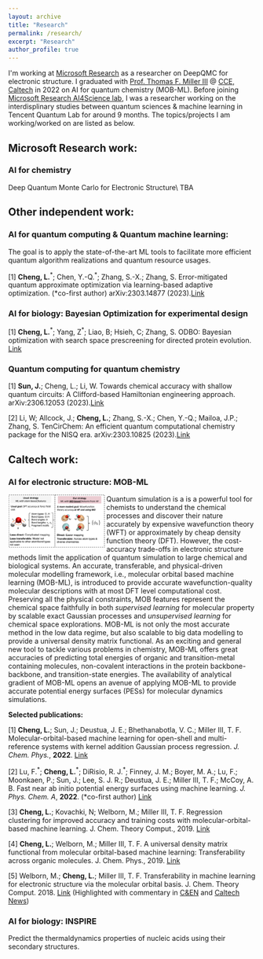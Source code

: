 ```yaml
---
layout: archive
title: "Research"
permalink: /research/
excerpt: "Research"
author_profile: true
---
```


I'm working at [Microsoft Research](https://www.microsoft.com/en-us/research/) as a researcher on DeepQMC for electronic structure. I graduated with [Prof. Thomas F. Miller III](https://millergroup.caltech.edu/Miller_Group/Home.html/) @ [CCE, Caltech](http://cce.caltech.edu/) in 2022 on AI for quantum chemistry (MOB-ML). Before joining [Microsoft Research AI4Science lab](https://www.microsoft.com/en-us/research/lab/microsoft-research-ai4science/), I was a researcher working on the interdisplinary studies between quantum sciences & machine learning in Tencent Quantum Lab for around 9 months. The topics/projects I am working/worked on are listed as below.

Microsoft Research work:
---
### AI for chemistry
Deep Quantum Monte Carlo for Electronic Structure\\
TBA


Other independent work:
---
### AI for quantum computing & Quantum machine learning:
The goal is to apply the state-of-the-art ML tools to facilitate more efficient quantum algorithm realizations and quantum resource usages.

[1] **Cheng, L.**<sup>\*</sup>; Chen, Y.-Q.<sup>\*</sup>; Zhang, S.-X.; Zhang, S. Error-mitigated quantum approximate optimization via learning-based adaptive optimization. (\*co-first author) arXiv:2303.14877 (2023).[Link](https://arxiv.org/abs/2303.14877)


### AI for biology: Bayesian Optimization for experimental design
[1] **Cheng, L.**<sup>\*</sup>; Yang, Z<sup>\*</sup>; Liao, B; Hsieh, C; Zhang, S. ODBO: Bayesian optimization with search space prescreening for directed protein evolution. [Link](https://arxiv.org/abs/2205.09548)


### Quantum computing for quantum chemistry
[1] **Sun, J.**; Cheng, L.; Li, W. Towards chemical accuracy with shallow quantum circuits: A Clifford-based Hamiltonian engineering approach. arXiv:2306.12053 (2023).[Link](https://arxiv.org/abs/2306.12053)

[2] Li, W; Allcock, J.; **Cheng, L.**; Zhang, S.-X.; Chen, Y.-Q.; Mailoa, J.P.; Zhang, S. TenCirChem: An efficient quantum computational chemistry package for the NISQ era. arXiv:2303.10825 (2023).[Link](https://arxiv.org/abs/2303.10825)


Caltech work:
---
### AI for electronic structure: MOB-ML

<img src="../images/mobml.jpg"  width="200"  align="left" /><p>Quantum simulation is a is a powerful tool for chemists to understand the chemical processes and discover their nature accurately by expensive wavefunction theory (WFT) or approximately by cheap density function theory (DFT). However, the cost-accuracy trade-offs in electronic structure methods limit the application of quantum simulation to large chemical and biological systems. An accurate, transferable, and physical-driven molecular modelling framework, i.e., molecular orbital based machine learning (MOB-ML), is introduced to provide accurate wavefunction-quality molecular descriptions with at most DFT level computational cost. Preserving all the physical constraints, MOB features represent the chemical space faithfully in both *supervised learning* for molecular property by scalable exact Gaussian processes and *unsupervised learning* for chemical space explorations. MOB-ML is not only the most accurate method in the low data regime, but also scalable to big data modelling to provide a universal density matrix functional. As an exciting and general new tool to tackle various problems in chemistry, MOB-ML offers great accuracies of predicting total energies of organic and transition-metal containing molecules, non-covalent interactions in the protein backbone-backbone, and transition-state energies. The availability of analytical gradient of MOB-ML opens an avenue of applying MOB-ML to provide accurate potential energy surfaces (PESs) for molecular dynamics simulations.
</p>

**Selected publications:**

[1]  **Cheng, L.**; Sun, J.; Deustua, J. E.; Bhethanabotla, V. C.; Miller III, T. F. Molecular-orbital-based machine learning for open-shell and multi-reference systems with kernel addition Gaussian process regression. *J. Chem. Phys.*, **2022**. [Link](https://aip.scitation.org/doi/10.1063/5.0110886)

[2] Lu, F.<sup>\*</sup>; **Cheng, L.**<sup>\*</sup>; DiRisio, R. J.<sup>\*</sup>; Finney, J. M.; Boyer, M. A.; Lu, F.; Moonkaen, P.; Sun, J.; Lee, S. J. R.; Deustua, J. E.; Miller III, T. F.; McCoy, A. B. Fast near ab initio potential energy surfaces using machine learning. *J. Phys. Chem. A*, **2022**. (\*co-first author) [Link](https://pubs.acs.org/doi/abs/10.1021/acs.jpca.2c02243)

[3] **Cheng, L.**; Kovachki, N; Welborn, M.; Miller III, T. F. Regression clustering for improved accuracy and training costs with molecular-orbital-based machine learning. J. Chem. Theory Comput., 2019. [Link](https://pubs.acs.org/doi/abs/10.1021/acs.jctc.9b00884)

[4] **Cheng, L.**; Welborn, M.; Miller III, T. F. A universal density matrix functional from molecular orbital-based machine learning: Transferability across organic molecules. J. Chem. Phys., 2019. [Link](https://aip.scitation.org/doi/full/10.1063/1.5088393)

[5] Welborn, M.; **Cheng, L.**; Miller III, T. F. Transferability in machine learning for electronic structure via the molecular orbital basis. J. Chem. Theory Comput. 2018. [Link](https://pubs.acs.org/doi/abs/10.1021/acs.jctc.8b00636) (Highlighted with commentary in [C&EN](https://cen.acs.org/physical-chemistry/computational-chemistry/Machine-learning-predicts-electronic-properties/96/web/2018/08) and [Caltech News](http://www.caltech.edu/news/researchers-put-ai-work-making-chemistry-predictions-83357))


### AI for biology: INSPIRE
Predict the thermaldynamics properties of nucleic acids using their secondary structures.
